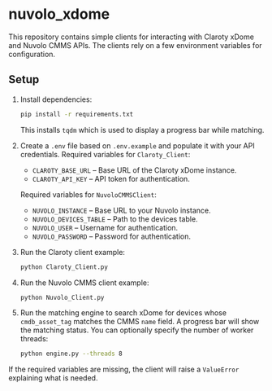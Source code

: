 # nuvolo_xdome

This repository contains simple clients for interacting with Claroty xDome and Nuvolo CMMS APIs. The clients rely on a few environment variables for configuration.

## Setup

1. Install dependencies:
   ```bash
   pip install -r requirements.txt
   ```
   This installs `tqdm` which is used to display a progress bar while matching.

2. Create a `.env` file based on `.env.example` and populate it with your API credentials.
   Required variables for `Claroty_Client`:
   - `CLAROTY_BASE_URL` – Base URL of the Claroty xDome instance.
   - `CLAROTY_API_KEY` – API token for authentication.

   Required variables for `NuvoloCMMSClient`:
   - `NUVOLO_INSTANCE` – Base URL to your Nuvolo instance.
   - `NUVOLO_DEVICES_TABLE` – Path to the devices table.
   - `NUVOLO_USER` – Username for authentication.
   - `NUVOLO_PASSWORD` – Password for authentication.

3. Run the Claroty client example:
   ```bash
   python Claroty_Client.py
   ```

4. Run the Nuvolo CMMS client example:
   ```bash
   python Nuvolo_Client.py
   ```

5. Run the matching engine to search xDome for devices whose `cmdb_asset_tag` matches the CMMS `name` field.
   A progress bar will show the matching status.
   You can optionally specify the number of worker threads:
   ```bash
   python engine.py --threads 8
   ```

If the required variables are missing, the client will raise a `ValueError` explaining what is needed.
